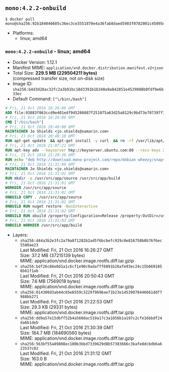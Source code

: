 ## `mono:4.2.2-onbuild`

```console
$ docker pull mono@sha256:92b184046605c36ec3ce3551870e4a36fab8daed5903f0782001c45095d4e7ef
```

-	Platforms:
	-	linux; amd64

### `mono:4.2.2-onbuild` - linux; amd64

-	Docker Version: 1.12.1
-	Manifest MIME: `application/vnd.docker.distribution.manifest.v2+json`
-	Total Size: **229.5 MB (229504211 bytes)**  
	(compressed transfer size, not on-disk size)
-	Image ID: `sha256:b4d3d28ac32fc2a3b91bc18d3391b1b340a9a842851e4529088b0fdf9e6b33ec`
-	Default Command: `["\/bin\/bash"]`

```dockerfile
# Fri, 21 Oct 2016 16:26:06 GMT
ADD file:93883f863ccd9e401e4f945206887f251075a63d25a8129c9bd73e707397f109 in / 
# Fri, 21 Oct 2016 16:26:06 GMT
CMD ["/bin/bash"]
# Fri, 21 Oct 2016 20:48:08 GMT
MAINTAINER Jo Shields <jo.shields@xamarin.com>
# Fri, 21 Oct 2016 20:48:18 GMT
RUN apt-get update 	&& apt-get install -y curl 	&& rm -rf /var/lib/apt/lists/*
# Fri, 21 Oct 2016 21:07:21 GMT
RUN apt-key adv --keyserver hkp://keyserver.ubuntu.com:80 --recv-keys 3FA7E0328081BFF6A14DA29AA6A19B38D3D831EF
# Fri, 21 Oct 2016 21:29:38 GMT
RUN echo "deb http://download.mono-project.com/repo/debian wheezy/snapshots/4.2.2.30 main" > /etc/apt/sources.list.d/mono-xamarin.list 	&& apt-get update 	&& apt-get install -y mono-devel ca-certificates-mono fsharp mono-vbnc nuget 	&& rm -rf /var/lib/apt/lists/*
# Fri, 21 Oct 2016 21:31:00 GMT
MAINTAINER Jo Shields <jo.shields@xamarin.com>
# Fri, 21 Oct 2016 21:31:01 GMT
RUN mkdir -p /usr/src/app/source /usr/src/app/build
# Fri, 21 Oct 2016 21:31:01 GMT
WORKDIR /usr/src/app/source
# Fri, 21 Oct 2016 21:31:02 GMT
ONBUILD COPY . /usr/src/app/source
# Fri, 21 Oct 2016 21:31:02 GMT
ONBUILD RUN nuget restore -NonInteractive
# Fri, 21 Oct 2016 21:31:02 GMT
ONBUILD RUN xbuild /property:Configuration=Release /property:OutDir=/usr/src/app/build/
# Fri, 21 Oct 2016 21:31:03 GMT
ONBUILD WORKDIR /usr/src/app/build
```

-	Layers:
	-	`sha256:d44a3b2e3fc2a79a071282b2ad5f6bcbefc929c0e816750b0b76f6ec5580ae23`  
		Last Modified: Fri, 21 Oct 2016 16:26:27 GMT  
		Size: 37.2 MB (37215139 bytes)  
		MIME: application/vnd.docker.image.rootfs.diff.tar.gzip
	-	`sha256:bdf26c66e0d1a1c6cf1e90c9adafff6091b26afe93ec24c15b6691856b61f1ab`  
		Last Modified: Fri, 21 Oct 2016 20:50:43 GMT  
		Size: 7.6 MB (7569018 bytes)  
		MIME: application/vnd.docker.image.rootfs.diff.tar.gzip
	-	`sha256:014300d3ab44c65e6559c3229f9696ae71b23e14539078446661ddf7988bb271`  
		Last Modified: Fri, 21 Oct 2016 21:22:53 GMT  
		Size: 29.3 KB (29331 bytes)  
		MIME: application/vnd.docker.image.rootfs.diff.tar.gzip
	-	`sha256:dd9a57e15dbff52b4a560dac519a17c3a1856b1a197c2cfe16bbdf24da6b1deb`  
		Last Modified: Fri, 21 Oct 2016 21:30:39 GMT  
		Size: 184.7 MB (184690560 bytes)  
		MIME: application/vnd.docker.image.rootfs.diff.tar.gzip
	-	`sha256:563bf55a89808ec100b3bbd7339629d8b57383666c3bafe8dcbdb6a623537c02`  
		Last Modified: Fri, 21 Oct 2016 21:31:12 GMT  
		Size: 163.0 B  
		MIME: application/vnd.docker.image.rootfs.diff.tar.gzip
